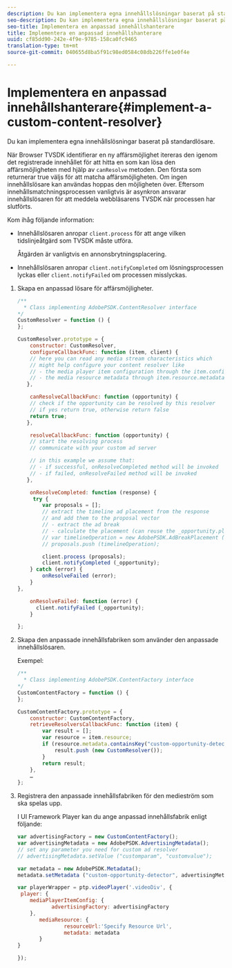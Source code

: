 ```yaml
---
description: Du kan implementera egna innehållslösningar baserat på standardlösare.
seo-description: Du kan implementera egna innehållslösningar baserat på standardlösare.
seo-title: Implementera en anpassad innehållshanterare
title: Implementera en anpassad innehållshanterare
uuid: cf85dd90-242e-4f9e-9785-158ca0fc9465
translation-type: tm+mt
source-git-commit: 040655d8ba5f91c98ed0584c08db226ffe1e0f4e

---
```



# Implementera en anpassad innehållshanterare{#implement-a-custom-content-resolver}

Du kan implementera egna innehållslösningar baserat på standardlösare.

När Browser TVSDK identifierar en ny affärsmöjlighet itereras den igenom det registrerade innehållet för att hitta en som kan lösa den affärsmöjligheten med hjälp av `canResolve` metoden. Den första som returnerar true väljs för att matcha affärsmöjligheten. Om ingen innehållslösare kan användas hoppas den möjligheten över. Eftersom innehållsmatchningsprocessen vanligtvis är asynkron ansvarar innehållslösaren för att meddela webbläsarens TVSDK när processen har slutförts.

Kom ihåg följande information:

* Innehållslösaren anropar `client.process` för att ange vilken tidslinjeåtgärd som TVSDK måste utföra.

   Åtgärden är vanligtvis en annonsbrytningsplacering.

* Innehållslösaren anropar `client.notifyCompleted` om lösningsprocessen lyckas eller `client.notifyFailed` om processen misslyckas.

1. Skapa en anpassad lösare för affärsmöjligheter.

   ```js
   /** 
     * Class implementing AdobePSDK.ContentResolver interface  
   */ 
   CustomResolver = function () { 
   }; 
   
   CustomResolver.prototype = { 
       constructor: CustomResolver, 
       configureCallbackFunc: function (item, client) { 
       // here you can read any media stream characteristics which 
       // might help configure your content resolver like 
       // - the media player item configuration through the item.config 
       // - the media resource metadata through item.resource.metadata 
      }, 
   
       canResolveCallbackFunc: function (opportunity) { 
       // check if the opportunity can be resolved by this resolver 
       // if yes return true, otherwise return false 
       return true; 
      }, 
   
       resolveCallbackFunc: function (opportunity) {         
       // start the resolving process 
       // communicate with your custom ad server 
   
       // in this example we assume that: 
       // - if successful, onResolveCompleted method will be invoked 
       // - if failed, onResolveFailed method will be invoked 
      }, 
   
       onResolveCompleted: function (response) { 
        try { 
           var proposals = []; 
           // extract the timeline ad placement from the response 
           // and add them to the proposal vector 
           // - extract the ad break 
           // - calculate the placement (can reuse the _opportunity.placement) 
           // var timelineOperation = new AdobePSDK.AdBreakPlacement (adBreak, placement); 
           // proposals.push (timelineOperation); 
   
           client.process (proposals); 
           client.notifyCompleted (_opportunity); 
       } catch (error) { 
           onResolveFailed (error); 
       } 
   }, 
   
       onResolveFailed: function (error) { 
         client.notifyFailed (_opportunity); 
       } 
   
   }; 
   ```

1. Skapa den anpassade innehållsfabriken som använder den anpassade innehållslösaren.

   Exempel:

   ```js
   /** 
     * Class implementing AdobePSDK.ContentFactory interface 
   */ 
   CustomContentFactory = function () { 
   }; 
   
   CustomContentFactory.prototype = { 
       constructor: CustomContentFactory, 
       retrieveResolversCallbackFunc: function (item) { 
           var result = []; 
           var resource = item.resource; 
           if (resource.metadata.containsKey("custom-opportunity-detector")) { 
               result.push (new CustomResolver()); 
           } 
           return result; 
       }, 
       … 
   }; 
   ```

1. Registrera den anpassade innehållsfabriken för den medieström som ska spelas upp.

   I UI Framework Player kan du ange anpassad innehållsfabrik enligt följande:

   ```js
   var advertisingFactory = new CustomContentFactory(); 
   var advertisingMetadata = new AdobePSDK.AdvertisingMetadata(); 
   // set any parameter you need for custom ad resolver 
   // advertisingMetadata.setValue ("customparam", "customvalue"); 
   
   var metadata = new AdobePSDK.Metadata(); 
   metadata.setMetadata ("custom-opportunity-detector", advertisingMetadata); 
   
   var playerWrapper = ptp.videoPlayer('.videoDiv', { 
    player: { 
       mediaPlayerItemConfig: { 
              advertisingFactory: advertisingFactory 
       }, 
          mediaResource: { 
                  resourceUrl:'Specify Resource Url', 
                  metadata: metadata 
          } 
   } 
   
   }); 
   ```

